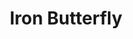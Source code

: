 ---
title: "Iron Butterfly"
summary: "Iron Butterfly is an American rock band formed in San Diego, California, in 1966. They are best known for the 1968 hit \"In-A-Gadda-Da-Vida\", providing a dramatic sound that led the way towards the development of hard rock and heavy metal music. Although their heyday was the late 1960s, the band has been reincarnated with various members with varying levels of success with no new recordings since 1975. Their second album, In-A-Gadda-Da-Vida , remains a best-seller, and Iron Butterfly was the first group to receive an In-House platinum album award from Atlantic Records. Their music has found a significant impact on the international rock scenes, influencing numerous acts such as Black Sabbath, AC/DC, Rush, Alice Cooper, Mountain, Uriah Heep, Soundgarden, Stone Temple Pilots and Queens of the Stone Age."
slug: "iron-butterfly"
image: "iron-butterfly.jpg"
apple_music_artist_url: "https://music.apple.com/gb/artist/iron-butterfly/855027"
wikipedia_url: "https://en.wikipedia.org/wiki/Iron_Butterfly"
---